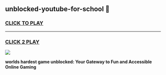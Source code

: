 
## unblocked-youtube-for-school 👋
<h3>
<a href="https://premium.freeplayer.one?title=unblocked-youtube-for-school&ref=14F">CLICK TO PLAY</a></h3>
<hr>

<h3>
<a href="https://premium.freeplayer.one?title=unblocked-youtube-for-school&ref=14F">CLICK 2 PLAY</a>
  
</h3>

<a href="https://premium.freeplayer.one?title=unblocked-youtube-for-school&ref=12F/"><img src="https://clearcache.store/games.png"></a>


**worlds hardest game unblocked: Your Gateway to Fun and Accessible Online Gaming**
